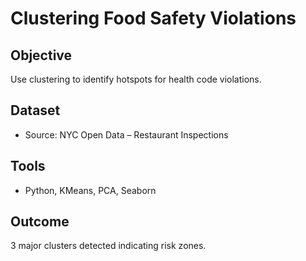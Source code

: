 # Clustering Food Safety Violations

## Objective
Use clustering to identify hotspots for health code violations.

## Dataset
- Source: NYC Open Data – Restaurant Inspections

## Tools
- Python, KMeans, PCA, Seaborn

## Outcome
3 major clusters detected indicating risk zones.
